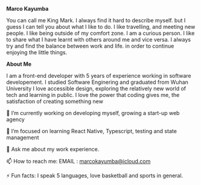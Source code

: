**Marco Kayumba**

You can call me King Mark. I always find it hard to describe myself. but I guess I can tell you about what I like to do.
I like travelling, and meeting new people. I like being outside of my comfort zone. I am a curious person. I like to share what I have learnt with others around me and vice versa.  I always try and find the balance between work and life. in order to continue enjoying the little things. 

**About Me**

I am a front-end developer with 5 years of experience working in software developement. I studied Software Enginering and graduated from Wuhan University 
I love accessible design, exploring the relatively new world of tech and learning in public.
I love the power that coding gives me, the satisfaction of creating something new

🔭 I’m currently working on developing myself, growing a start-up web agency

🌱 I’m focused on learning React Native, Typescript, testing and state management

💬 Ask me about my work experience.

📫 How to reach me: EMAIL : marcokayumba@icloud.com

⚡ Fun facts: I speak 5 languages, love basketball and sports in general.

